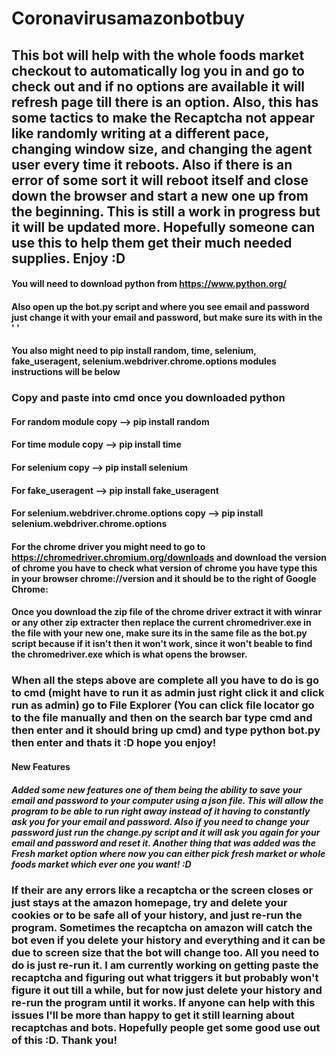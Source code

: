 # Coronavirusamazonbotbuy

## This bot will help with the whole foods market checkout to automatically log you in and go to check out and if no options are available it will refresh page till there is an option. Also, this has some tactics to make the Recaptcha not appear like randomly writing at a different pace, changing window size, and changing the agent user every time it reboots. Also if there is an error of some sort it will reboot itself and close down the browser and start a new one up from the beginning. This is still a work in progress but it will be updated more. Hopefully someone can use this to help them get their much needed supplies. Enjoy :D

#### You will need to download python from https://www.python.org/ 
#### Also open up the bot.py script and where you see email and password just change it with your email and password, but make sure its with in the ' '
#### You also might need to pip install random, time, selenium, fake_useragent, selenium.webdriver.chrome.options modules instructions will be below

### Copy and paste into cmd once you downloaded python 

#### For random module copy --> pip install random
#### For time module copy --> pip install time
#### For selenium copy --> pip install selenium 
#### For fake_useragent --> pip install fake_useragent
#### For selenium.webdriver.chrome.options copy --> pip install selenium.webdriver.chrome.options

#### For the chrome driver you might need to go to https://chromedriver.chromium.org/downloads and download the version of chrome you have to check what version of chrome you have type this in your browser chrome://version and it should be to the right of Google Chrome: 

#### Once you download the zip file of the chrome driver extract it with winrar or any other zip extracter then replace the current chromedriver.exe in the file with your new one, make sure its in the same file as the bot.py script because if it isn't then it won't work, since it won't beable to find the chromedriver.exe which is what opens the browser. 


### When all the steps above are complete all you have to do is go to cmd (might have to run it as admin just right click it and click run as admin) go to File Explorer (You can click file locator go to the file manually and then on the search bar type cmd and then enter and it should bring up cmd) and type python bot.py then enter and thats it :D hope you enjoy!


#### New Features
##### Added some new features one of them being the ability to save your email and password to your computer using a json file. This will allow the program to be able to run right away instead of it having to constantly ask you for your email and password. Also if you need to change your password just run the change.py script and it will ask you again for your email and password and reset it. Another thing that was added was the Fresh market option where now you can either pick fresh market or whole foods market which ever one you want! :D

### If their are any errors like a recaptcha or the screen closes or just stays at the amazon homepage, try and delete your cookies or to be safe all of your history, and just re-run the program. Sometimes the recaptcha on amazon will catch the bot even if you delete your history and everything and it can be due to screen size that the bot will change too. All you need to do is just re-run it. I am currently working on getting paste the recaptcha and figuring out what triggers it but probably won't figure it out till a while, but for now just delete your history and re-run the program until it works. If anyone can help with this issues I'll be more than happy to get it still learning about recaptchas and bots. Hopefully people get some good use out of this :D. Thank you!
